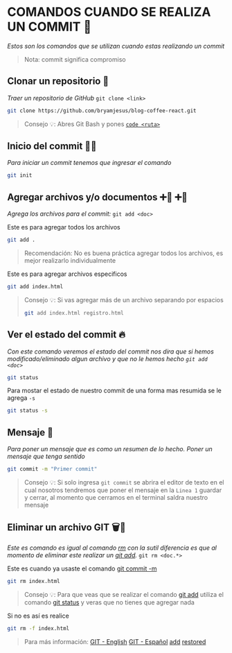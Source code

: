 # COMANDOS CUANDO SE REALIZA UN COMMIT 🤝

_Estos son los comandos que se utilizan cuando estas realizando un commit_

> Nota: commit significa compromiso

## Clonar un repositorio 👥

_Traer un repositorio de GitHub_ `git clone <link>`

```bash
git clone https://github.com/bryamjesus/blog-coffee-react.git
```
> Consejo 💡: Abres Git Bash y pones [`code <ruta>`](https://github.com/bryamjesus/git-curso/blob/main/comandos/Global.md#abrir-nuestro-editor-texto-)

## Inicio del commit 🏃‍♂️

_Para iniciar un commit tenemos que ingresar el comando_

```bash
git init
```

## Agregar archivos y/o documentos ➕📄 ➕📁

_Agrega los archivos para el commit:_ `git add <doc>`

Este es para agregar todos los archivos
```bash
git add .
```
> Recomendación: No es buena práctica agregar todos los archivos, es mejor realizarlo individualmente

Este es para agregar archivos especificos
```bash
git add index.html
```
> Consejo 💡: Si vas agregar más de un archivo separando por espacios
>  ```bash 
> git add index.html registro.html 
> ```

## Ver el estado del commit 🔥

_Con este comando veremos el estado del commit nos dira que si hemos modificado/eliminado algun archivo y que no le hemos hecho `git add <doc>`_

```bash
git status
```
Para mostar el estado de nuestro commit de una forma mas resumida se le agrega `-s`
```bash
git status -s
```
## Mensaje 📨

_Para poner un mensaje que es como un resumen de lo hecho. Poner un mensaje que tenga sentido_

```bash
git commit -m "Primer commit"
```
> Consejo 💡: Si solo ingresa `git commit` se abrira el editor de texto en el cual nosotros tendremos que poner el mensaje en la `Linea 1` guardar y cerrar, al momento que cerramos en el terminal saldra nuestro mensaje

## Eliminar un archivo GIT 🗑📄

_Este es comando es igual al comando [rm](https://github.com/bryamjesus/git-curso/blob/main/comandos/Global.md#eliminar-una-carpeta-) con la sutil diferencia es que al momento de eliminar este realizar un [git add](https://github.com/bryamjesus/git-curso/edit/main/comandos/Commit.md#agregar-archivos-yo-documentos--)._ `git rm <doc.*>`

Este es cuando ya usaste el comando [git commit -m](https://github.com/bryamjesus/git-curso/edit/main/comandos/Commit.md#mensaje-)
```bash
git rm index.html
```
> Consejo 💡: Para que veas que se realizar el comando [git add](https://github.com/bryamjesus/git-curso/edit/main/comandos/Commit.md#agregar-archivos-yo-documentos--) utiliza el comando [git status](https://github.com/bryamjesus/git-curso/blob/main/comandos/Commit.md#ver-el-estado-del-commit-) y veras que no tienes que agregar nada

Si no es así es realice
```bash
git rm -f index.html
```
> Para más información: [GIT - English](https://git-scm.com/docs/git-rm)
> [GIT - Español](https://git-scm.com/docs/git-rm)
>[add](https://git-scm.com/docs/git-add)
>[restored](https://git-scm.com/docs/git-restore)
